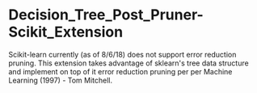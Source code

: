 # Decision_Tree_Post_Pruner-Scikit_Extension
Scikit-learn currently (as of 8/6/18) does not support error reduction pruning.  This extension takes advantage of sklearn's tree data structure and implement on top of it error reduction pruning per per Machine Learning (1997) - Tom Mitchell.
